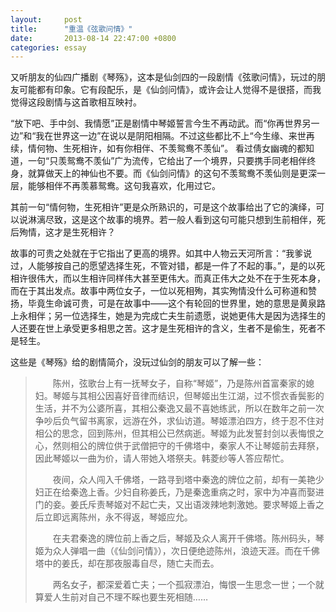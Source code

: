 ```yaml
---
layout:     post
title:      "重温《弦歌问情》"
date:       2013-08-14 22:47:00 +0800
categories: essay
---
```

又听朋友的仙四广播剧《琴殇》，这本是仙剑四的一段剧情《弦歌问情》，玩过的朋友可能都有印象。它有段配乐，是《仙剑问情》，或许会让人觉得不是很搭，而我觉得这段剧情与这首歌相互映衬。

<!--more-->
 
“放下吧、手中剑、我情愿”正是剧情中琴姬誓言今生不再动武。而“你再世界另一边”和“我在世界这一边”在说以是阴阳相隔。不过这些都比不上“今生缘、来世再续，情何物、生死相许，如有你相伴、不羡鸳鸯不羡仙”。
看过倩女幽魂的都知道，一句“只羡鸳鸯不羡仙”广为流传，它给出了一个境界，只要携手同老相伴终身，就算做天上的神仙也不要。而《仙剑问情》的这句不羡鸳鸯不羡仙则是更深一层，能够相伴不再羡慕鸳鸯。这句我喜欢，化用过它。
 
其前一句“情何物，生死相许”更是众所熟识的，可是这个故事给出了它的演绎，可以说淋漓尽致，这是这个故事的境界。若一般人看到这句可能只想到生前相伴，死后殉情，这才是生死相许？
 
故事的可贵之处就在于它指出了更高的境界。如其中人物云天河所言：“我爹说过，人能够按自己的愿望选择生死，不管对错，都是一件了不起的事。”，是的以死相许很伟大，而以生相许同样伟大甚至更伟大。而真正伟大之处不在于生死本身，而在于其出发点。故事中两位女子，一位以死相殉，其实殉情没什么可称道和赞扬，毕竟生命诚可贵，可是在故事中——这个有轮回的世界里，她的意思是黄泉路上永相伴；另一位选择生，她是为完成亡夫生前遗愿，说她更伟大是因为选择生的人还要在世上承受更多相思之苦。这才是生死相许的含义，生者不是偷生，死者不是轻生。

这些是《琴殇》给的剧情简介，没玩过仙剑的朋友可以了解一些：
>
>　　陈州，弦歌台上有一抚琴女子，自称“琴姬”，乃是陈州首富秦家的媳妇。琴姬与其相公因喜好音律而结识，但琴姬出生江湖，过不惯衣香鬓影的生活，并不为公婆所喜，其相公秦逸又最不喜她练武，所以在数年之前一次争吵后负气留书离家，远游在外，求仙访道。琴姬漂泊四方，终于忍不住对相公的思念，回到陈州，但其相公已然病逝。琴姬为此发誓封剑以表悔恨之心，然则相公的牌位供于武僧把守的千佛塔中，秦家人不让琴姬前去拜祭，因此琴姬以一曲为价，请人带她入塔祭夫。韩菱纱等人答应帮忙。 
>
>　　夜间，众人闯入千佛塔，一路寻到塔中秦逸的牌位之前，却有一美艳少妇正在给秦逸上香。少妇自称姜氏，乃是秦逸重病之时，家中为冲喜而娶进门的妾。姜氏斥责琴姬对不起亡夫，又出语泼辣地刺激她。要求琴姬上香之后立即远离陈州，永不得返，琴姬应允。 
>
>　　在夫君秦逸的牌位前上香之后，琴姬及众人离开千佛塔。陈州码头，琴姬为众人弹唱一曲（《仙剑问情》），次日便绝迹陈州，浪迹天涯。而在千佛塔中的姜氏，却在那夜服毒自尽，随亡夫而去。 
>
>　　两名女子，都深爱着亡夫；一个孤寂漂泊，悔恨一生思念一世；一个就算爱人生前对自己不理不睬也要生死相随……
